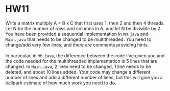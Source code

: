 # HW11

Write a matrix multiply A = B x C that first uses 1, then 2 and then 4 threads. Let N be the number of rows and columns in A, and let N be divisible by 2. You have been provided a sequential implementation in `MM.java` and `Main.java` that needs to be changed to be multithreaded. You need to change/add very few lines, and there are comments providing hints.<br>
<br>
In particular, in `MM.java`, the difference between the code I’ve given you and the code needed for the multithreaded implementation is 5 lines that are changed. In `Main.java`, 2 lines need to be changed, 1 line needs to be deleted, and about 10 lines added. Your code may change a different number of lines and add a different number of lines, but this will give you a ballpark estimate of how much work you need to do.
